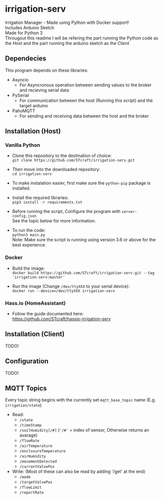 # irrigation-serv
Irrigation Manager - Made using Python with Docker support!  
Includes Arduino Sketch  
Made for Python 3  
Througout this readme I will be refering the part running the Python code as the *Host* and the part running the arduino sketch as the *Client*  
 
## Dependecies
This program depends on these libraries:
 - Asyncio
    - For Asyncronous operation between sending values to the broker and recieving serial data
 - PySerial
    - For communication between the host (Running this script) and the target arduino
 - PahoMQTT
    - For sending and receiving data between the host and the broker

## Installation (Host)
### Vanilla Python
 - Clone this repository to the destination of choice:  
   `git clone https://github.com/STcraft/irrigation-serv.git`

 - Then move into the downloaded repository:  
   `cd irrigation-serv`
 
 - To make instalation easier, first make sure the `python-pip` package is installed.

 - Install the required libraries:  
   `pip3 install -r requirements.txt`

 - Before running the script, Configure the program with `server-config.json`  
   See the topic below for more information.

 - To run the code:  
   `python3 main.py`  
   Note: Make sure the script is running using version 3.6 or above for the best experience.
 
### Docker
 - Build the image:  
   `docker build https://github.com/STcraft/irrigation-serv.git --tag 'irrigation-serv:master'`

 - Run the image (Change `/dev/ttyXXX` to your serial device):  
   `docker run --device=/dev/ttyXXX irrigation-serv`

### Hass.io (HomeAssistant)
 - Follow the guide documented here:  
   https://github.com/STcraft/hassio-irrigation-serv

## Installation (Client)
TODO!

## Configuration
TODO!

## MQTT Topics
Every topic string begins with the currently set `mqtt_base_topic` name (E.g. `irrigation/state`)
 - Read:
    - `/state`
    - `/timeStamp`
    - `/soilHumidity[/#]` (`'/#'` = index of sensor, Otherwise returns an avarage)
    - `/flowRate`
    - `/airTemperature`
    - `/enclosureTemperature`
    - `/airHumidity`
    - `/movementDetected`
    - `/currentValvePos`
- Write: (Most of these can also be read by adding '/get' at the end)
    - `/mode`
    - `/targetValvePos`
    - `/flowLimit`
    - `/reportRate`

